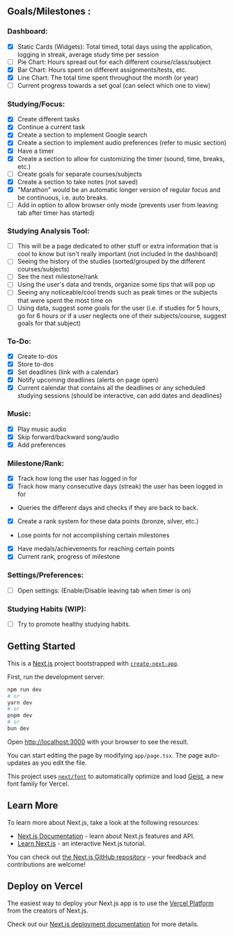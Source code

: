 ## Goals/Milestones :

### Dashboard: 

* [x] Static Cards (Widgets): Total timed, total days using the application, logging in streak, average study time per session 
* [ ] Pie Chart: Hours spread out for each different course/class/subject
* [x] Bar Chart: Hours spent on different assignments/tests, etc.
* [x] Line Chart: The total time spent throughout the month (or year)
* [ ] Current progress towards a set goal (can select which one to view)

### Studying/Focus:

* [x] Create different tasks
* [x] Continue a current task
* [x] Create a section to implement Google search 
* [x] Create a section to implement audio preferences (refer to music section)
* [x] Have a timer    
* [x] Create a section to allow for customizing the timer (sound, time, breaks, etc.)
* [ ] Create goals for separate courses/subjects
* [x] Create a section to take notes (not saved)
* [x] "Marathon" would be an automatic longer version of regular focus and be continuous, i.e. auto breaks.
* [ ] Add in option to allow browser only mode (prevents user from leaving tab after timer has started)

### Studying Analysis Tool: 

* [ ] This will be a page dedicated to other stuff or extra information that is cool to know but isn't really important (not included in the dashboard)
* [ ] Seeing the history of the studies (sorted/grouped by the different courses/subjects)
* [ ] See the next milestone/rank
* [ ] Using the user's data and trends, organize some tips that will pop up
* [ ] Seeing any noticeable/cool trends such as peak times or the subjects that were spent the most time on
* [ ] Using data, suggest some goals for the user (i.e. if studies for 5 hours, go for 6 hours or if a user neglects one of their subjects/course, suggest goals for that subject)

### To-Do:

* [X] Create to-dos 
* [X] Store to-dos
* [X] Set deadlines (link with a calendar)
* [X] Notify upcoming deadlines (alerts on page open)
* [X] Current calendar that contains all the deadlines or any scheduled studying sessions (should be interactive, can add dates and deadlines)

### Music:
* [x] Play music audio 
* [x] Skip forward/backward song/audio
* [x] Add preferences

### Milestone/Rank: 

* [X] Track how long the user has logged in for 
* [X] Track how many consecutive days (streak) the user has been logged in for
* Queries the different days and checks if they are back to back.
* [X] Create a rank system for these data points (bronze, silver, etc.)
* Lose points for not accomplishing certain milestones
* [X] Have medals/achievements for reaching certain points
* [X] Current rank, progress of milestone 

### Settings/Preferences: 

* [ ] Open settings: (Enable/Disable leaving tab when timer is on) 

### Studying Habits (WIP):

* [ ] Try to promote healthy studying habits.

## Getting Started

This is a [Next.js](https://nextjs.org) project bootstrapped with [`create-next-app`](https://nextjs.org/docs/app/api-reference/cli/create-next-app).

First, run the development server:

```bash
npm run dev
# or
yarn dev
# or
pnpm dev
# or
bun dev
```

Open [http://localhost:3000](http://localhost:3000) with your browser to see the result.

You can start editing the page by modifying `app/page.tsx`. The page auto-updates as you edit the file.

This project uses [`next/font`](https://nextjs.org/docs/app/building-your-application/optimizing/fonts) to automatically optimize and load [Geist](https://vercel.com/font), a new font family for Vercel.

## Learn More

To learn more about Next.js, take a look at the following resources:

- [Next.js Documentation](https://nextjs.org/docs) - learn about Next.js features and API.
- [Learn Next.js](https://nextjs.org/learn) - an interactive Next.js tutorial.

You can check out [the Next.js GitHub repository](https://github.com/vercel/next.js) - your feedback and contributions are welcome!

## Deploy on Vercel

The easiest way to deploy your Next.js app is to use the [Vercel Platform](https://vercel.com/new?utm_medium=default-template&filter=next.js&utm_source=create-next-app&utm_campaign=create-next-app-readme) from the creators of Next.js.

Check out our [Next.js deployment documentation](https://nextjs.org/docs/app/building-your-application/deploying) for more details.
